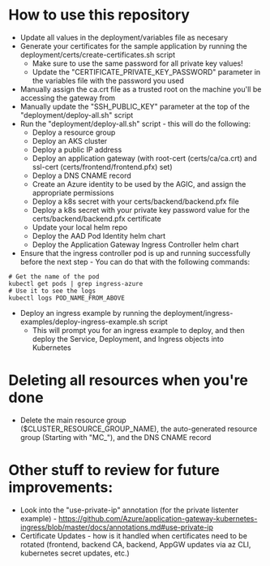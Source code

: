 # How to use this repository
- Update all values in the deployment/variables file as necesary
- Generate your certificates for the sample application by running the deployment/certs/create-certificates.sh script
   - Make sure to use the same password for all private key values!
   - Update the "CERTIFICATE_PRIVATE_KEY_PASSWORD" parameter in the variables file with the password you used
- Manually assign the ca.crt file as a trusted root on the machine you'll be accessing the gateway from
- Manually update the "SSH_PUBLIC_KEY" parameter at the top of the "deployment/deploy-all.sh" script
- Run the "deployment/deploy-all.sh" script - this will do the following:
   - Deploy a resource group
   - Deploy an AKS cluster
   - Deploy a public IP address
   - Deploy an application gateway (with root-cert (certs/ca/ca.crt) and ssl-cert (certs/frontend/frontend.pfx) set)
   - Deploy a DNS CNAME record
   - Create an Azure identity to be used by the AGIC, and assign the appropriate permissions
   - Deploy a k8s secret with your certs/backend/backend.pfx file
   - Deploy a k8s secret with your private key password value for the certs/backend/backend.pfx certificate
   - Update your local helm repo
   - Deploy the AAD Pod Identity helm chart
   - Deploy the Application Gateway Ingress Controller helm chart
- Ensure that the ingress controller pod is up and running successfully before the next step - You can do that with the following commands:
```
# Get the name of the pod
kubectl get pods | grep ingress-azure
# Use it to see the logs
kubectl logs POD_NAME_FROM_ABOVE
```
- Deploy an ingress example by running the deployment/ingress-examples/deploy-ingress-example.sh script
   - This will prompt you for an ingress example to deploy, and then deploy the Service, Deployment, and Ingress objects into Kubernetes


# Deleting all resources when you're done
- Delete the main resource group ($CLUSTER_RESOURCE_GROUP_NAME), the auto-generated resource group (Starting with "MC_"), and the DNS CNAME record

# Other stuff to review for future improvements:
- Look into the "use-private-ip" annotation (for the private listenter example) - https://github.com/Azure/application-gateway-kubernetes-ingress/blob/master/docs/annotations.md#use-private-ip
- Certificate Updates - how is it handled when certificates need to be rotated (frontend, backend CA, backend, AppGW updates via az CLI, kubernetes secret updates, etc.)